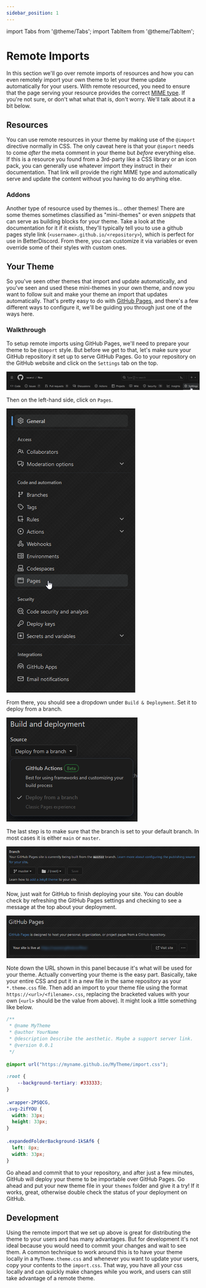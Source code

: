 ```yaml
---
sidebar_position: 1
---
```


import Tabs from '@theme/Tabs';
import TabItem from '@theme/TabItem';

# Remote Imports

In this section we'll go over remote imports of resources and how you can even remotely import your own theme to let your theme update automatically for your users. With remote resourced, you need to ensure that the page serving your resource provides the correct [MIME type](https://developer.mozilla.org/en-US/docs/Glossary/MIME_type). If you're not sure, or don't what what that is, don't worry. We'll talk about it a bit below.

## Resources

You can use remote resources in your theme by making use of the `@import` directive normally in CSS. The only caveat here is that your `@import` needs to come *after* the meta comment in your theme but *before* everything else. If this is a resource you found from a 3rd-party like a CSS library or an icon pack, you can generally use whatever import they instruct in their documentation. That link will provide the right MIME type and automatically serve and update the content without you having to do anything else.

### Addons

Another type of resource used by themes is... other themes! There are some themes sometimes classified as "mini-themes" or even *snippets* that can serve as building blocks for your theme. Take a look at the documentation for it if it exists, they'll typically tell you to use a github pages style link (`<username>.github.io/<repository>`), which is perfect for use in BetterDiscord. From there, you can customize it via variables or even override some of their styles with custom ones.


## Your Theme

So you've seen other themes that import and update automatically, and you've seen and used these mini-themes in your own theme, and now you want to follow suit and make your theme an import that updates automatically. That's pretty easy to do with [GitHub Pages](https://pages.github.com/), and there's a few different ways to configure it, we'll be guiding you through just one of the ways here.

### Walkthrough

To setup remote imports using GitHub Pages, we'll need to prepare your theme to be `@import` style. But before we get to that, let's make sure your GitHub repository it set up to serve GitHub Pages. Go to your repository on the GitHub website and click on the `Settings` tab on the top.

![Tabs](./img/github_tabs.png)

Then on the left-hand side, click on `Pages`.

![PagesButton](./img/github_pages.png)

From there, you should see a dropdown under `Build & Deployment`. Set it to deploy from a branch.

![Deploy](./img/github_deploy.png)

The last step is to make sure that the branch is set to your default branch. In most cases it is either `main` or `master`.

![Branch](./img/github_branch.png)

Now, just wait for GitHub to finish deploying your site. You can double check by refreshing the GitHub Pages settings and checking to see a message at the top about your deployment.

![Live](./img/github_live.png)

Note down the URL shown in this panel because it's what will be used for your theme. Actually converting your theme is the easy part. Basically, take your entire CSS and put it in a new file in the same repository as your `*.theme.css` file. Then add an import to your theme file using the format `https://<url>/<filename>.css`, replacing the bracketed values with your own (`<url>` should be the value from above). It might look a little something like below.

<Tabs className="code-tabs files">
<TabItem value="MyTheme.theme.css">

```css
/**
 * @name MyTheme
 * @author YourName
 * @description Describe the aesthetic. Maybe a support server link.
 * @version 0.0.1
 */

@import url("https://myname.github.io/MyTheme/import.css");
```

</TabItem>
<TabItem value="import.css">

```css showLineNumbers
:root {
    --background-tertiary: #333333;
}

.wrapper-2PSQCG,
.svg-2ifYOU {
  width: 33px;
  height: 33px;
}

.expandedFolderBackground-1kSAf6 {
  left: 8px;
  width: 33px;
}
```

</TabItem>
</Tabs>

Go ahead and commit that to your repository, and after just a few minutes, GitHub will deploy your theme to be importable over GitHub Pages. Go ahead and put your new theme file in your `themes` folder and give it a try! If it works, great, otherwise double check the status of your deployment on GitHub.

## Development

Using the remote import that we set up above is great for distributing the theme to your users and has many advantages. But for development it's not ideal because you would need to commit your changes and wait to see them. A common technique to work around this is to have your theme locally in a `MyTheme.theme.css` and whenever you want to update your users, copy your contents to the `import.css`. That way, you have all your css locally and can quickly make changes while you work, and users can still take advantage of a remote theme.
